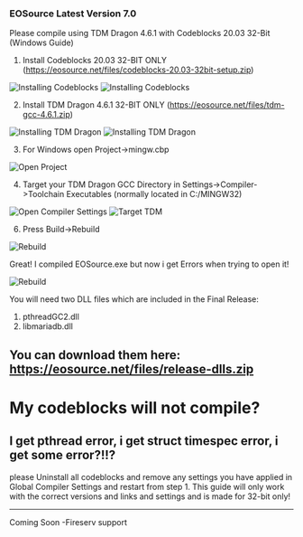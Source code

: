 ### EOSource Latest Version 7.0

Please compile using TDM Dragon 4.6.1 with Codeblocks 20.03 32-Bit (Windows Guide)

1. Install Codeblocks 20.03 32-BIT ONLY
(https://eosource.net/files/codeblocks-20.03-32bit-setup.zip)

![Installing Codeblocks](https://eosource.net/files/codeblocks-setup.png)
![Installing Codeblocks](https://eosource.net/files/codeblocks-setup-2.png)

2. Install TDM Dragon 4.6.1 32-BIT ONLY
(https://eosource.net/files/tdm-gcc-4.6.1.zip)

![Installing TDM Dragon](https://eosource.net/files/tdm-setup.png)
![Installing TDM Dragon](https://eosource.net/files/tdm-setup-2.png)

3. For Windows open Project->mingw.cbp

![Open Project](https://eosource.net/files/project-file.png)

4. Target your TDM Dragon GCC Directory in Settings->Compiler->Toolchain Executables (normally located in C:/MINGW32)

![Open Compiler Settings](https://eosource.net/files/compiler-settings.png)
![Target TDM](https://eosource.net/files/target-tdm.png)


6. Press Build->Rebuild

![Rebuild](https://eosource.net/files/rebuild.png)

Great! I compiled EOSource.exe but now i get Errors when trying to open it!

![Rebuild](https://eosource.net/files/errors.png)

You will need two DLL files which are included in the Final Release:
1. pthreadGC2.dll
2. libmariadb.dll

## You can download them here: https://eosource.net/files/release-dlls.zip

# My codeblocks will not compile?

## I get pthread error, i get struct timespec error, i get some error?!!?

please Uninstall all codeblocks and remove any settings you have applied in Global Compiler Settings and restart from step 1. This guide will only work with the correct versions and links and settings and is made for 32-bit only!


---
Coming Soon
-Fireserv support
